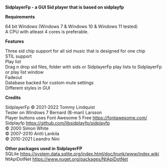 **SidplayerFp - a GUI Sid player that is based on sidplayfp**  
  
**Requirements**  
  
64 bit Windows (Windows 7 & Windows 10 & Windows 11 tested)  
A CPU with atleast 4 cores is preferable.  
  
**Features**  
  
Three sid chip support for all sid music that is designed for one chip  
STIL support  
Play list  
Drag n drop sid files, folder with sids or SidplayerFp play lists to SidplayerFp or play list window  
Fadeout  
Database backed for custom mute settings  
Different styles in GUI  
  
**Credits**  
  
SidplayerFp © 2021-2022 Tommy Lindquist  
Tester on Windows 7 Bernard (B-man) Larsson  
Player buttons uses Font Awesome 5 Free https://fontawesome.com/  
Sidplayfp https://github.com/libsidplayfp/sidplayfp  
© 2000 Simon White  
© 2007-2010 Antti Lankila  
© 2010-2021 Leandro Nini  

**Other packages used in SidplayerFP**  
SQLite https://system.data.sqlite.org/index.html/doc/trunk/www/index.wiki  
NtApiDotNet https://www.nuget.org/packages/NtApiDotNet  
